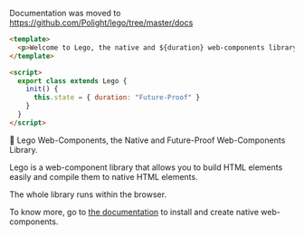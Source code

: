 Documentation was moved to https://github.com/Polight/lego/tree/master/docs

```html
<template>
  <p>Welcome to Lego, the native and ${duration} web-components library.</p>
</template>

<script>
  export class extends Lego {
    init() {
      this.state = { duration: "Future-Proof" }
    }
  }
</script>
```

🚀 Lego Web-Components, the Native and Future-Proof Web-Components Library.

Lego is a web-component library that allows you to build HTML elements easily and compile them to native HTML elements.

The whole library runs within the browser.

To know more, go to [the documentation](https://lego.js.org/) to install and create native web-components.

